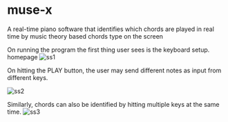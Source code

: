 # muse-x
A real-time piano software that identifies which chords are played in real time by music theory based chords type on the screen

On running the program the first thing user sees is the keyboard setup. homepage
![ss1](https://user-images.githubusercontent.com/68850091/170808709-a092f676-9bf0-4126-a722-4677f3ed5477.jpg)

On hitting the PLAY button, the user may send different notes as input from different
keys.

![ss2](https://user-images.githubusercontent.com/68850091/170808730-76c1450f-bda6-4194-8a66-9ff3cf20830d.jpg)

Similarly, chords can also be identified by hitting multiple keys at the same time.
![ss3](https://user-images.githubusercontent.com/68850091/170808741-4b72fa90-6365-457e-9c3c-6791eb665b88.jpg)

